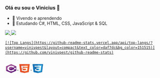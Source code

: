 ### Olá eu sou o Vinicius 👋

- 🔭 Vivendo e aprendendo
- 🌱 Estudando C#, HTML, CSS, JavaScript & SQL

<div>
  <a href="https://github.com/vinivpest">
  <img height="150em" src="https://github-readme-stats.vercel.app/api?username=vinivpest&show_icons=true&theme=vue-dark&include_all_commits=true&count_private=true"/>
  <img height="130em" src="https://github-readme-stats.vercel.app/api/top-langs/?username=vinivpest&layout=compact&langs_count=7&theme=vue-dark"/>
</div>

    [![Top Langs](https://github-readme-stats.vercel.app/api/top-langs/?username=vinivpest&layout=compact&text_color=daf7dc&bg_color=151515)](https://github.com/vinivpest/github-readme-stats)
  
<div style="display: inline_block"><br>
  <img align="center" alt="Rafa-Csharp" height="30" width="40" src="https://raw.githubusercontent.com/devicons/devicon/master/icons/csharp/csharp-original.svg">
  <img align="center" alt="Rafa-HTML" height="30" width="40" src="https://raw.githubusercontent.com/devicons/devicon/master/icons/html5/html5-original.svg">
  <img align="center" alt="Rafa-CSS" height="30" width="40" src="https://raw.githubusercontent.com/devicons/devicon/master/icons/css3/css3-original.svg">
 
</div>
